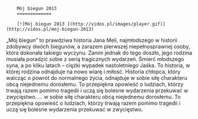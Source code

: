 
        Mój biegun 2013 
        =============
        
        [![Mój biegun 2013 ](http://vidos.pl/images/player.gif)](http://vidos.pl/moj-biegun-2013)
        
        
 „Mój biegun” to prawdziwa historia Jana Meli, najmłodszego w historii zdobywcy dwóch biegunów, a zarazem pierwszej niepełnosprawnej osoby, która dokonała takiego wyczynu. Zanim jednak do tego doszło, jego rodzina musiała poradzić sobie z serią tragicznych wydarzeń. Śmierć młodszego syna, a po kliku latach – ciężki wypadek nastoletniego Jaśka. To historia, w której rodzina odnajduje na nowo wiarę i miłość. Historia chłopca, który walcząc o powrót do normalnego życia, odnajduje w sobie siłę charakteru obcą niejednemu dorosłemu. To przepiękna opowieść o ludziach, którzy trwają razem pomimo tragedii i uczą się bolesne wydarzenia przekuwać w zwycięstwo.   ... w sobie siłę charakteru obcą niejednemu dorosłemu. To przepiękna opowieść o ludziach, którzy trwają razem pomimo tragedii i uczą się bolesne wydarzenia przekuwać w zwycięstwo.
    